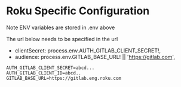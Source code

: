 # Roku Specific Configuration

Note ENV variables are stored in .env above

The url below needs to be specified in the url

- clientSecret: process.env.AUTH_GITLAB_CLIENT_SECRET!,
- audience: process.env.GITLAB_BASE_URL! || 'https://gitlab.com',

```Example
AUTH_GITLAB_CLIENT_SECRET=abcd...
AUTH_GITLAB_CLIENT_ID=abcd..
GITLAB_BASE_URL=https://gitlab.eng.roku.com
```
